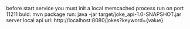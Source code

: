 
before start service you must init a local memcached process run on port 11211
buld: mvn package
run: java -jar target/joke_api-1.0-SNAPSHOT.jar server
local api url: http://localhost:8080/jokes?keyword={value}

